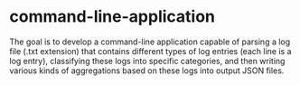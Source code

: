 # command-line-application
The goal is to develop a command-line application capable of parsing a log file (.txt extension) that contains different types of log entries (each line is a log entry),  classifying these logs into specific categories, and then writing various kinds of aggregations based on these logs into output JSON files. 

